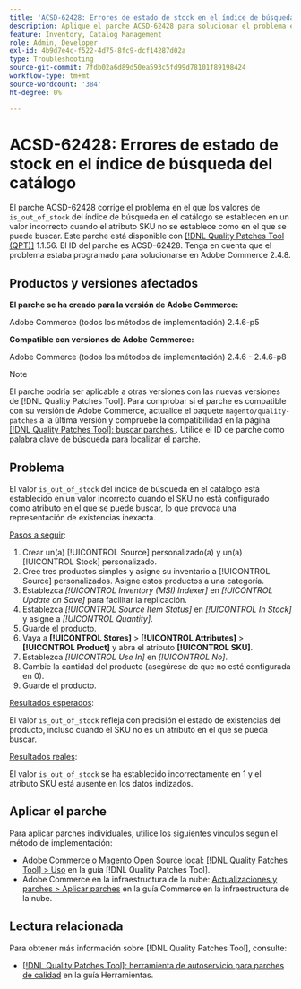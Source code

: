 ```yaml
---
title: 'ACSD-62428: Errores de estado de stock en el índice de búsqueda del catálogo'
description: Aplique el parche ACSD-62428 para solucionar el problema en el que el valor is_out_of_stock en el índice de búsqueda en el catálogo se establece incorrectamente cuando el SKU no se encuentra como atributo en el que se puede buscar.
feature: Inventory, Catalog Management
role: Admin, Developer
exl-id: 4b9d7e4c-f522-4d75-8fc9-dcf14287d02a
type: Troubleshooting
source-git-commit: 7fdb02a6d89d50ea593c5fd99d78101f89198424
workflow-type: tm+mt
source-wordcount: '384'
ht-degree: 0%

---
```


# ACSD-62428: Errores de estado de stock en el índice de búsqueda del catálogo

El parche ACSD-62428 corrige el problema en el que los valores de `is_out_of_stock` del índice de búsqueda en el catálogo se establecen en un valor incorrecto cuando el atributo SKU no se establece como en el que se puede buscar. Este parche está disponible con [[!DNL Quality Patches Tool (QPT)]](/help/tools/quality-patches-tool/quality-patches-tool-to-self-serve-quality-patches.md) 1.1.56. El ID del parche es ACSD-62428. Tenga en cuenta que el problema estaba programado para solucionarse en Adobe Commerce 2.4.8.

## Productos y versiones afectados

**El parche se ha creado para la versión de Adobe Commerce:**

Adobe Commerce (todos los métodos de implementación) 2.4.6-p5

**Compatible con versiones de Adobe Commerce:**

Adobe Commerce (todos los métodos de implementación) 2.4.6 - 2.4.6-p8

>[!NOTE]
>
>El parche podría ser aplicable a otras versiones con las nuevas versiones de [!DNL Quality Patches Tool]. Para comprobar si el parche es compatible con su versión de Adobe Commerce, actualice el paquete `magento/quality-patches` a la última versión y compruebe la compatibilidad en la página [[!DNL Quality Patches Tool]: buscar parches &#x200B;](https://experienceleague.adobe.com/tools/commerce-quality-patches/index.html?lang=es). Utilice el ID de parche como palabra clave de búsqueda para localizar el parche.

## Problema

El valor `is_out_of_stock` del índice de búsqueda en el catálogo está establecido en un valor incorrecto cuando el SKU no está configurado como atributo en el que se puede buscar, lo que provoca una representación de existencias inexacta.

<u>Pasos a seguir</u>:

1. Crear un(a) [!UICONTROL Source] personalizado(a) y un(a) [!UICONTROL Stock] personalizado.
1. Cree tres productos simples y asigne su inventario a [!UICONTROL Source] personalizados. Asigne estos productos a una categoría.
1. Establezca *[!UICONTROL Inventory (MSI) Indexer]* en *[!UICONTROL Update on Save]* para facilitar la replicación.
1. Establezca *[!UICONTROL Source Item Status]* en *[!UICONTROL In Stock]* y asigne a *[!UICONTROL Quantity]*.
1. Guarde el producto.
1. Vaya a **[!UICONTROL Stores]** > **[!UICONTROL Attributes]** > **[!UICONTROL Product]** y abra el atributo **[!UICONTROL SKU]**.
1. Establezca *[!UICONTROL Use In]* en *[!UICONTROL No]*.
1. Cambie la cantidad del producto (asegúrese de que no esté configurada en 0).
1. Guarde el producto.

<u>Resultados esperados</u>:

El valor `is_out_of_stock` refleja con precisión el estado de existencias del producto, incluso cuando el SKU no es un atributo en el que se pueda buscar.

<u>Resultados reales</u>:

El valor `is_out_of_stock` se ha establecido incorrectamente en 1 y el atributo SKU está ausente en los datos indizados.

## Aplicar el parche

Para aplicar parches individuales, utilice los siguientes vínculos según el método de implementación:

* Adobe Commerce o Magento Open Source local: [[!DNL Quality Patches Tool] > Uso](/help/tools/quality-patches-tool/usage.md) en la guía [!DNL Quality Patches Tool].
* Adobe Commerce en la infraestructura de la nube: [Actualizaciones y parches > Aplicar parches](https://experienceleague.adobe.com/docs/commerce-cloud-service/user-guide/develop/upgrade/apply-patches.html?lang=es) en la guía Commerce en la infraestructura de la nube.

## Lectura relacionada

Para obtener más información sobre [!DNL Quality Patches Tool], consulte:

* [[!DNL Quality Patches Tool]: herramienta de autoservicio para parches de calidad](/help/tools/quality-patches-tool/quality-patches-tool-to-self-serve-quality-patches.md) en la guía Herramientas.
